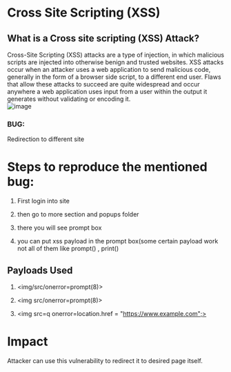 # Cross Site Scripting (XSS) 

## What is a Cross site scripting (XSS) Attack?
Cross-Site Scripting (XSS) attacks are a type of injection, in which malicious scripts are injected into otherwise benign and trusted websites. XSS attacks occur when an attacker uses a web application to send malicious code, generally in the form of a browser side script, to a different end user. Flaws that allow these attacks to succeed are quite widespread and occur anywhere a web application uses input from a user within the output it generates without validating or encoding it.  
![image]([https://user-images.githubusercontent.com/72333625/194703655-3aa37fff-031f-4ab5-9097-8ce944130752.png](https://www.google.com/url?sa=i&url=https%3A%2F%2Fwww.imperva.com%2Flearn%2Fapplication-security%2Fcross-site-scripting-xss-attacks%2F&psig=AOvVaw1U0zM-jmfypl9AU9uvXdN-&ust=1665407563688000&source=images&cd=vfe&ved=0CAwQjRxqFwoTCKCdquac0_oCFQAAAAAdAAAAABAD))

### BUG: 

Redirection to  different site 

# Steps to reproduce the mentioned bug:
1) First login into site
        
2) then go to more section and popups folder
        
3) there you will see prompt box
       
4) you can put xss payload in the prompt box(some certain payload work not all of them 
    like prompt() , print()
    
## Payloads Used 
1) <img/src/onerror=prompt(8)> 

2) <img src/onerror=prompt(8)>

3) <img src=q onerror=location.href = "https://www.example.com";>

# Impact 

Attacker can use this vulnerability to redirect it to desired page itself.  
